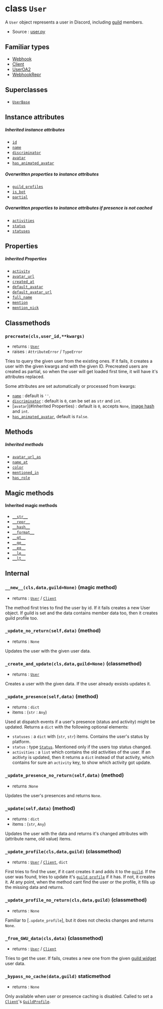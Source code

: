 # class `User`

A `User` object represents a user in Discord, including [guild](Guild.md) members.

- Source : [user.py](https://github.com/HuyaneMatsu/hata/blob/master/hata/user.py)

## Familiar types

- [Webhook](Webhook.md)
- [Client](Client.md)
- [UserOA2](UserOA2.md)
- [WebhookRepr](WebhookRepr.md)

## Superclasses

- [`UserBase`](UserBase.md)

## Instance attributes

##### Inherited instance attributes

- [`id`](UserBase.md#id)
- [`name`](UserBase.md#name)
- [`discriminator`](UserBase.md#discriminator)
- [`avatar`](UserBase.md#avatar)
- [`has_animated_avatar`](UserBase.md#has_animated_avatar)

##### Overwritten properties to instance attributes

- [`guild_profiles`](UserBase.md#guild_profiles)
- [`is_bot`](UserBase.md#is_bot)
- [`partial`](UserBase.md#partial)

##### Overwritten properties to instance attributes if presence is not cached

- [`activities`](UserBase.md#activities)
- [`status`](UserBase.md#status)
- [`statuses`](UserBase.md#statuses)

## Properties

##### Inherited Properties

- [`activity`](UserBase.md#activity)
- [`avatar_url`](UserBase.md#avatar_url)
- [`created_at`](UserBase.md#created_at)
- [`default_avatar`](UserBase.md#default_avatar)
- [`default_avatar_url`](UserBase.md#default_avatar_url)
- [`full_name`](UserBase.md#full_name)
- [`mention`](UserBase.md#mention)
- [`mention_nick`](UserBase.md#mention_nick)

## Classmethods

### `precreate(cls,user_id,**kwargs)`

- returns : [`User`](User.md)
- raises : `AttributeError` / `TypeError`

Tries to query the given user from the existing ones. If it fails, it creates a
user with the given kwargs and with the given ID. Precreated users are created
as partial, so when the user will get loaded first time, it will have it's
attributes replaced.

Some attributes are set automatically or processed from kwargs:
- [`name`](#inherited-properties) : default is `''`.
- [`discriminator`](#inherited-properties) : default is `0`, can be set as `str` and
`int`.
- [`avatar`](#Inherited Properties) : default is `0`, accepts `None`,
[image hash](https://github.com/discordapp/discord-api-docs/blob/master/docs/Reference.md#cdn-endpoints)
and `int`.
- [`has_animated_avatar`](#inherited-properties), default is `False`.

## Methods

##### Inherited methods

- [`avatar_url_as`](UserBase.md#avatar_url_asselfextnonesizenone)
- [`name_at`](UserBase.md#name_atselfguild)
- [`color`](UserBase.md#colorselfguild)
- [`mentioned_in`](UserBase.md#mentioned_inselfmessage)
- [`has_role`](UserBase.md#has_roleselfrole)

## Magic methods

#### Inherited magic methods

- [`__str__`](UserBase.md#__str__self)
- [`__repr__`](UserBase.md#__repr__self)
- [`__hash__`](UserBase.md#__hash__self)
- [`__format__`](UserBase.md#__format__selfcode)
- [`__gt__`](UserBase.md#__gt__-__ge__-__eq__-__ne__-__le__-__lt__)
- [`__ge__`](UserBase.md#__gt__-__ge__-__eq__-__ne__-__le__-__lt__)
- [`__eq__`](UserBase.md#__gt__-__ge__-__eq__-__ne__-__le__-__lt__)
- [`__le__`](UserBase.md#__gt__-__ge__-__eq__-__ne__-__le__-__lt__)
- [`__lt__`](UserBase.md#__gt__-__ge__-__eq__-__ne__-__le__-__lt__)

## Internal

### `__new__(cls,data,guild=None)` (magic method)

- returns : [`User`](User.md) / [`Client`](Client.md)

The method first tries to find the user by id. If it fails creates a new User object.
If guild is set and the data contains member data too, then it creates guild profile too.

### `_update_no_return(self,data)` (method)

- returns : `None`

Updates the user with the given user data.

### `_create_and_update(cls,data,guild=None)` (classmethod)

- returns : [`User`](User.md)

Creates a user with the given data. If the user already exsists updates it.

### `_update_presence(self,data)` (method)

- returns : `dict`
- items : (`str` : `Any`)

Used at dispatch events if a user's presence (status and activity) might be
updated. Returns a `dict` with the following optional elements:

- `statuses` : a `dict` with (`str`, `str`) items. Contains the user's status
by platform.
- `status` : type [`Status`](Status.md). Mentioned only if the users top status
changed.
- `activities` : a `list` which contains the old activities of the user. If an
acitivty is updated, then it returns a `dict` instead of that activity, which
contains for sure an `activity` key, to show which activity got update.

### `_update_presence_no_return(self,data)` (method)

- returns :`None`

Updates the user's presences and returns `None`.

### `_update(self,data)` (method)

- returns : `dict`
- items : (`str`, `Any`)

Updates the user with the data and returns it's changed attributes with
(attribute name, old value) items.

### `_update_profile(cls,data,guild)` (classmethod)

- returns : [`User`](User.md) / [`Client`](Client.md), `dict`

First tries to find the user, if it cant creates it and adds it to the
[`guild`](Guild.md). If the user was found, tries to update it's
[`guild profile`](GuildProfile.md) if it has. If not, it creates it. At any
point, when the method cant find the user or the profile, it fills up the
missing data and returns.

### `_update_profile_no_return(cls,data,guild)` (classmethod)

- returns : `None`

Familiar to [`.update_profile`], but it does not checks changes and returns
`None`.

### `_from_GWU_data(cls,data)` (classmethod)

- returns : [`User`](User.md) / [`Client`](Client.md)

Tries to get the user. If fails, creates a new one from the given
[guild widget](GuildWidget.md) user data.

### `_bypass_no_cache(data,guild)` staticmethod

- returns : `None`

Only available when user or presence caching is disabled. Called to set a
[`Client`](Client.md)'s [`GuildProfile`](GuildProfile.md).

